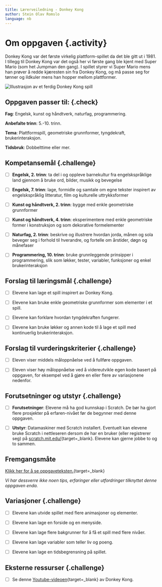```yaml
---
title: Lærerveiledning - Donkey Kong
author: Stein Olav Romslo
language: nb
---
```



# Om oppgaven {.activity}

Donkey Kong var det første virkelig plattform-spillet da det ble gitt ut i 1981.
I tillegg til Donkey Kong var det også her vi første gang ble kjent med Super
Mario (som het Jumpman den gang). I spillet styrer vi Super Mario mens han
prøver å redde kjæresten sin fra Donkey Kong, og må passe seg for tønner og
ildkuler mens han hopper mellom plattformer.

![Illustrasjon av et ferdig Donkey Kong spill](donkey_kong.png)

## Oppgaven passer til: {.check}

__Fag__: Engelsk, kunst og håndtverk, naturfag, programmering.

__Anbefalte trinn__: 5.-10. trinn.

__Tema__: Plattformspill, geometriske grunnformer, tyngdekraft,
brukerinteraksjon.

__Tidsbruk__: Dobbelttime eller mer.

## Kompetansemål {.challenge}

- [ ] __Engelsk, 2. trinn__: ta del i og oppleve barnekultur fra
  engelskspråklige land gjennom å bruke ord, bilder, musikk og bevegelse

- [ ] __Engelsk, 7. trinn__: lage, formidle og samtale om egne tekster inspirert
  av engelskspråklig litteratur, film og kulturelle uttrykksformer

- [ ] __Kunst og håndtverk, 2. trinn__: bygge med enkle geometriske grunnformer

- [ ] __Kunst og håndtverk, 4. trinn__: eksperimentere med enkle geometriske
  former i konstruksjon og som dekorative formelementer

- [ ] __Naturfag, 2. trinn__: beskrive og illustrere hvordan jorda, månen og
  sola beveger seg i forhold til hverandre, og fortelle om årstider, døgn og
  månefaser

- [ ] __Programmering, 10. trinn__: bruke grunnleggende prinsipper i
  programmering, slik som løkker, tester, variabler, funksjoner og enkel
  brukerinteraksjon

## Forslag til læringsmål {.challenge}

- [ ] Elevene kan lage et spill inspirert av Donkey Kong.

- [ ] Elevene kan bruke enkle geometriske grunnformer som elementer i et spill.

- [ ] Elevene kan forklare hvordan tyngdekraften fungerer.

- [ ] Elevene kan bruke løkker og annen kode til å lage et spill med
  kontinuerlig brukerinteraksjon.

## Forslag til vurderingskriterier {.challenge}

- [ ] Eleven viser middels måloppnåelse ved å fullføre oppgaven.

- [ ] Eleven viser høy måloppnåelse ved å videreutvikle egen kode basert på
  oppgaven, for eksempel ved å gjøre en eller flere av variasjonene nedenfor.

## Forutsetninger og utstyr {.challenge}

- [ ] __Forutsetninger__: Elevene må ha god kunnskap i Scratch. De bør ha gjort
  flere prosjekter på erfaren-nivået før de begynner med denne oppgaven.

- [ ] __Utstyr__: Datamaskiner med Scratch installert. Eventuelt kan elevene
  bruke Scratch i nettleseren dersom de har en bruker (eller registrerer seg) på
  [scratch.mit.edu/](http://scratch.mit.edu/){target=_blank}. Elevene kan gjerne
  jobbe to og to sammen.

## Fremgangsmåte

[Klikk her for å se
oppgaveteksten.](../donkey_kong/donkey_kong.html){target=_blank}

_Vi har dessverre ikke noen tips, erfaringer eller utfordringer tilknyttet denne
oppgaven enda._

## Variasjoner {.challenge}

- [ ] Elevene kan utvide spillet med flere animasjoner og elementer.

- [ ] Elevene kan lage en forside og en menyside.

- [ ] Elevene kan lage flere bakgrunner for å få et spill med flere nivåer.

- [ ] Elevene kan lage variabler som teller liv og poeng.

- [ ] Elevene kan lage en tidsbegrensning på spillet.

## Eksterne ressurser {.challenge}

- [ ] Se denne
  [Youtube-videoen](https://www.youtube.com/watch?v=Pp2aMs38ERY){target=_blank}
  av Donkey Kong.
